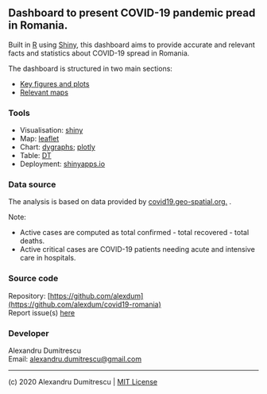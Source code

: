 ## Dashboard to present COVID-19 pandemic pread in Romania.

Built in [R](https://www.r-project.org/) using [Shiny](https://shiny.rstudio.com/), this dashboard aims to provide accurate and relevant facts and statistics about COVID-19 spread in Romania.

The dashboard is structured in two main sections:

* [Key figures and plots](https://covid-19.shinyapps.io/romania/#facts)
* [Relevant maps](https://covid-19.shinyapps.io/romania/#maps)


### Tools

* Visualisation: [shiny](https://shiny.rstudio.com/)
* Map: [leaflet](https://rstudio.github.io/leaflet/) 
* Chart: [dygraphs](https://rstudio.github.io/dygraphs/); [plotly](https://plot.ly/r/)
* Table: [DT](https://rstudio.github.io/DT/)
* Deployment: [shinyapps.io](https://www.shinyapps.io/)


### Data source

The analysis is based on data provided by  [covid19.geo-spatial.org.](https://covid19.geo-spatial.org/despre) .

Note:

* Active cases are computed as total confirmed - total recovered - total deaths.
* Active critical cases are COVID-19 patients needing acute and intensive care in hospitals.

### Source code 

Repository: [https://github.com/alexdum](https://github.com/alexdum/covid19-romania)  
Report issue(s) [here](https://github.com/alexdum/covid19-romania/issues)


### Developer

Alexandru Dumitrescu <br/>
Email: [alexandru.dumitrescu@gmail.com](mailto:alexandru.dumitrescu@gmail.com)  

---

(c) 2020 Alexandru Dumitrescu | [MIT License](https://github.com/alexdum/covid19-romania/blob/master/LICENSE) 

